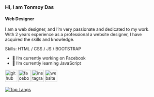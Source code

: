 ### Hi, I am Tonmoy Das
#### Web Designer
I am a web designer, and I’m very passionate and dedicated to my work. With 2 years experience as a professional a website designer, I have acquired the skills and knowledge.

Skills: HTML / CSS / JS / BOOTSTRAP

- 🔭 I’m currently working on Facebook 
- 🌱 I’m currently learning JavaScript 


[<img src='https://cdn.jsdelivr.net/npm/simple-icons@3.0.1/icons/github.svg' alt='github' height='40'>](https://github.com/TonmoyDs)  [<img src='https://cdn.jsdelivr.net/npm/simple-icons@3.0.1/icons/facebook.svg' alt='facebook' height='40'>](https://www.facebook.com/Tonmoy)  [<img src='https://cdn.jsdelivr.net/npm/simple-icons@3.0.1/icons/instagram.svg' alt='instagram' height='40'>](https://www.instagram.com/ton_moy___/)  [<img src='https://cdn.jsdelivr.net/npm/simple-icons@3.0.1/icons/icloud.svg' alt='website' height='40'>](https://amrashikbo.xyz/tonmoy6)  

[![Top Langs](https://github-readme-stats.vercel.app/api/top-langs/?username=TonmoyDs)](https://github.com/anuraghazra/github-readme-stats)

